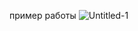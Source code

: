 пример работы
![Untitled-1](https://user-images.githubusercontent.com/57497898/159448263-a3ab3712-65b9-4d79-8139-eb09ea475ad3.png)
